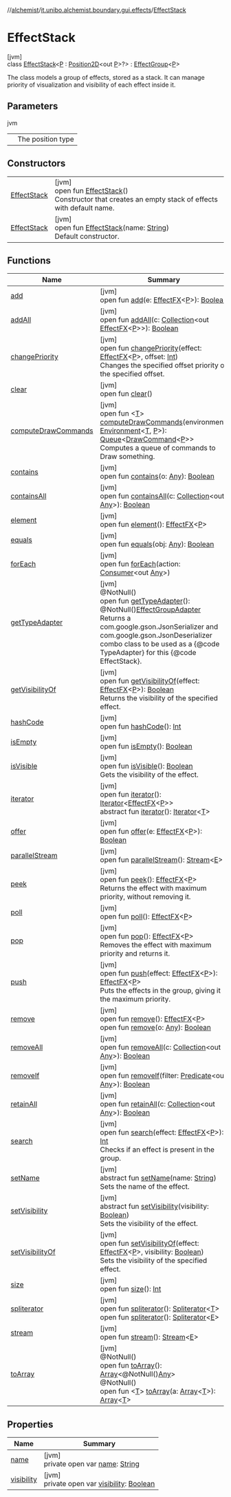//[alchemist](../../../index.md)/[it.unibo.alchemist.boundary.gui.effects](../index.md)/[EffectStack](index.md)

# EffectStack

[jvm]\
class [EffectStack](index.md)<[P](index.md) : [Position2D](../../it.unibo.alchemist.model.interfaces/-position2-d/index.md)<out [P](../../it.unibo.alchemist.boundary.monitor/-f-x-time-monitor/index.md)>?> : [EffectGroup](../-effect-group/index.md)<[P](../../it.unibo.alchemist.boundary.monitor/-f-x-time-monitor/index.md)> 

The class models a group of effects, stored as a stack. It can manage priority of visualization and visibility of each effect inside it.

## Parameters

jvm

| | |
|---|---|
| <P> | The position type |

## Constructors

| | |
|---|---|
| [EffectStack](-effect-stack.md) | [jvm]<br>open fun [EffectStack](-effect-stack.md)()<br>Constructor that creates an empty stack of effects with default name. |
| [EffectStack](-effect-stack.md) | [jvm]<br>open fun [EffectStack](-effect-stack.md)(name: [String](https://docs.oracle.com/javase/8/docs/api/java/lang/String.html))<br>Default constructor. |

## Functions

| Name | Summary |
|---|---|
| [add](add.md) | [jvm]<br>open fun [add](add.md)(e: [EffectFX](../-effect-f-x/index.md)<[P](../../it.unibo.alchemist.boundary.monitor/-f-x-time-monitor/index.md)>): [Boolean](https://kotlinlang.org/api/latest/jvm/stdlib/kotlin/-boolean/index.html) |
| [addAll](add-all.md) | [jvm]<br>open fun [addAll](add-all.md)(c: [Collection](https://docs.oracle.com/javase/8/docs/api/java/util/Collection.html)<out [EffectFX](../-effect-f-x/index.md)<[P](../../it.unibo.alchemist.boundary.monitor/-f-x-time-monitor/index.md)>>): [Boolean](https://kotlinlang.org/api/latest/jvm/stdlib/kotlin/-boolean/index.html) |
| [changePriority](change-priority.md) | [jvm]<br>open fun [changePriority](change-priority.md)(effect: [EffectFX](../-effect-f-x/index.md)<[P](../../it.unibo.alchemist.boundary.monitor/-f-x-time-monitor/index.md)>, offset: [Int](https://kotlinlang.org/api/latest/jvm/stdlib/kotlin/-int/index.html))<br>Changes the specified offset priority of the specified offset. |
| [clear](clear.md) | [jvm]<br>open fun [clear](clear.md)() |
| [computeDrawCommands](compute-draw-commands.md) | [jvm]<br>open fun <[T](compute-draw-commands.md)> [computeDrawCommands](compute-draw-commands.md)(environment: [Environment](../../it.unibo.alchemist.model.interfaces/-environment/index.md)<[T](../../it.unibo.alchemist.boundary.monitor/-f-x-time-monitor/index.md), [P](../../it.unibo.alchemist.boundary.monitor/-f-x-time-monitor/index.md)>): [Queue](https://docs.oracle.com/javase/8/docs/api/java/util/Queue.html)<[DrawCommand](../../it.unibo.alchemist.boundary.interfaces/-draw-command/index.md)<[P](../../it.unibo.alchemist.boundary.monitor/-f-x-time-monitor/index.md)>><br>Computes a queue of commands to Draw something. |
| [contains](contains.md) | [jvm]<br>open fun [contains](contains.md)(o: [Any](https://kotlinlang.org/api/latest/jvm/stdlib/kotlin/-any/index.html)): [Boolean](https://kotlinlang.org/api/latest/jvm/stdlib/kotlin/-boolean/index.html) |
| [containsAll](contains-all.md) | [jvm]<br>open fun [containsAll](contains-all.md)(c: [Collection](https://docs.oracle.com/javase/8/docs/api/java/util/Collection.html)<out [Any](https://kotlinlang.org/api/latest/jvm/stdlib/kotlin/-any/index.html)>): [Boolean](https://kotlinlang.org/api/latest/jvm/stdlib/kotlin/-boolean/index.html) |
| [element](element.md) | [jvm]<br>open fun [element](element.md)(): [EffectFX](../-effect-f-x/index.md)<[P](../../it.unibo.alchemist.boundary.monitor/-f-x-time-monitor/index.md)> |
| [equals](equals.md) | [jvm]<br>open fun [equals](equals.md)(obj: [Any](https://kotlinlang.org/api/latest/jvm/stdlib/kotlin/-any/index.html)): [Boolean](https://kotlinlang.org/api/latest/jvm/stdlib/kotlin/-boolean/index.html) |
| [forEach](../../it.unibo.alchemist.expressions.implementations/-list-tree-node/index.md#-655675525%2FFunctions%2F-267951372) | [jvm]<br>open fun [forEach](../../it.unibo.alchemist.expressions.implementations/-list-tree-node/index.md#-655675525%2FFunctions%2F-267951372)(action: [Consumer](https://docs.oracle.com/javase/8/docs/api/java/util/function/Consumer.html)<out [Any](https://kotlinlang.org/api/latest/jvm/stdlib/kotlin/-any/index.html)>) |
| [getTypeAdapter](get-type-adapter.md) | [jvm]<br>@NotNull()<br>open fun [getTypeAdapter](get-type-adapter.md)(): @NotNull()[EffectGroupAdapter](../../it.unibo.alchemist.boundary.gui.effects.json/-effect-group-adapter/index.md)<br>Returns a com.google.gson.JsonSerializer and com.google.gson.JsonDeserializer combo class to be used as a {@code TypeAdapter} for this {@code EffectStack}. |
| [getVisibilityOf](get-visibility-of.md) | [jvm]<br>open fun [getVisibilityOf](get-visibility-of.md)(effect: [EffectFX](../-effect-f-x/index.md)<[P](../../it.unibo.alchemist.boundary.monitor/-f-x-time-monitor/index.md)>): [Boolean](https://kotlinlang.org/api/latest/jvm/stdlib/kotlin/-boolean/index.html)<br>Returns the visibility of the specified effect. |
| [hashCode](hash-code.md) | [jvm]<br>open fun [hashCode](hash-code.md)(): [Int](https://kotlinlang.org/api/latest/jvm/stdlib/kotlin/-int/index.html) |
| [isEmpty](is-empty.md) | [jvm]<br>open fun [isEmpty](is-empty.md)(): [Boolean](https://kotlinlang.org/api/latest/jvm/stdlib/kotlin/-boolean/index.html) |
| [isVisible](is-visible.md) | [jvm]<br>open fun [isVisible](is-visible.md)(): [Boolean](https://kotlinlang.org/api/latest/jvm/stdlib/kotlin/-boolean/index.html)<br>Gets the visibility of the effect. |
| [iterator](iterator.md) | [jvm]<br>open fun [iterator](iterator.md)(): [Iterator](https://docs.oracle.com/javase/8/docs/api/java/util/Iterator.html)<[EffectFX](../-effect-f-x/index.md)<[P](../../it.unibo.alchemist.boundary.monitor/-f-x-time-monitor/index.md)>><br>abstract fun [iterator](../../it.unibo.alchemist.loader.variables/-arbitrary-variable/index.md#-1606146105%2FFunctions%2F-267951372)(): [Iterator](https://docs.oracle.com/javase/8/docs/api/java/util/Iterator.html)<[T](../../it.unibo.alchemist.boundary.monitor/-f-x-time-monitor/index.md)> |
| [offer](offer.md) | [jvm]<br>open fun [offer](offer.md)(e: [EffectFX](../-effect-f-x/index.md)<[P](../../it.unibo.alchemist.boundary.monitor/-f-x-time-monitor/index.md)>): [Boolean](https://kotlinlang.org/api/latest/jvm/stdlib/kotlin/-boolean/index.html) |
| [parallelStream](../-effect-group/index.md#-708921786%2FFunctions%2F-267951372) | [jvm]<br>open fun [parallelStream](../-effect-group/index.md#-708921786%2FFunctions%2F-267951372)(): [Stream](https://docs.oracle.com/javase/8/docs/api/java/util/stream/Stream.html)<[E](https://docs.oracle.com/javase/8/docs/api/java/lang/Enum.html)> |
| [peek](peek.md) | [jvm]<br>open fun [peek](peek.md)(): [EffectFX](../-effect-f-x/index.md)<[P](../../it.unibo.alchemist.boundary.monitor/-f-x-time-monitor/index.md)><br>Returns the effect with maximum priority, without removing it. |
| [poll](poll.md) | [jvm]<br>open fun [poll](poll.md)(): [EffectFX](../-effect-f-x/index.md)<[P](../../it.unibo.alchemist.boundary.monitor/-f-x-time-monitor/index.md)> |
| [pop](pop.md) | [jvm]<br>open fun [pop](pop.md)(): [EffectFX](../-effect-f-x/index.md)<[P](../../it.unibo.alchemist.boundary.monitor/-f-x-time-monitor/index.md)><br>Removes the effect with maximum priority and returns it. |
| [push](push.md) | [jvm]<br>open fun [push](push.md)(effect: [EffectFX](../-effect-f-x/index.md)<[P](../../it.unibo.alchemist.boundary.monitor/-f-x-time-monitor/index.md)>): [EffectFX](../-effect-f-x/index.md)<[P](../../it.unibo.alchemist.boundary.monitor/-f-x-time-monitor/index.md)><br>Puts the effects in the group, giving it the maximum priority. |
| [remove](remove.md) | [jvm]<br>open fun [remove](remove.md)(): [EffectFX](../-effect-f-x/index.md)<[P](../../it.unibo.alchemist.boundary.monitor/-f-x-time-monitor/index.md)><br>open fun [remove](remove.md)(o: [Any](https://kotlinlang.org/api/latest/jvm/stdlib/kotlin/-any/index.html)): [Boolean](https://kotlinlang.org/api/latest/jvm/stdlib/kotlin/-boolean/index.html) |
| [removeAll](remove-all.md) | [jvm]<br>open fun [removeAll](remove-all.md)(c: [Collection](https://docs.oracle.com/javase/8/docs/api/java/util/Collection.html)<out [Any](https://kotlinlang.org/api/latest/jvm/stdlib/kotlin/-any/index.html)>): [Boolean](https://kotlinlang.org/api/latest/jvm/stdlib/kotlin/-boolean/index.html) |
| [removeIf](../-effect-group/index.md#1420767036%2FFunctions%2F-267951372) | [jvm]<br>open fun [removeIf](../-effect-group/index.md#1420767036%2FFunctions%2F-267951372)(filter: [Predicate](https://docs.oracle.com/javase/8/docs/api/java/util/function/Predicate.html)<out [Any](https://kotlinlang.org/api/latest/jvm/stdlib/kotlin/-any/index.html)>): [Boolean](https://kotlinlang.org/api/latest/jvm/stdlib/kotlin/-boolean/index.html) |
| [retainAll](retain-all.md) | [jvm]<br>open fun [retainAll](retain-all.md)(c: [Collection](https://docs.oracle.com/javase/8/docs/api/java/util/Collection.html)<out [Any](https://kotlinlang.org/api/latest/jvm/stdlib/kotlin/-any/index.html)>): [Boolean](https://kotlinlang.org/api/latest/jvm/stdlib/kotlin/-boolean/index.html) |
| [search](search.md) | [jvm]<br>open fun [search](search.md)(effect: [EffectFX](../-effect-f-x/index.md)<[P](../../it.unibo.alchemist.boundary.monitor/-f-x-time-monitor/index.md)>): [Int](https://kotlinlang.org/api/latest/jvm/stdlib/kotlin/-int/index.html)<br>Checks if an effect is present in the group. |
| [setName](../-effect-f-x/set-name.md) | [jvm]<br>abstract fun [setName](../-effect-f-x/set-name.md)(name: [String](https://docs.oracle.com/javase/8/docs/api/java/lang/String.html))<br>Sets the name of the effect. |
| [setVisibility](../-effect-f-x/set-visibility.md) | [jvm]<br>abstract fun [setVisibility](../-effect-f-x/set-visibility.md)(visibility: [Boolean](https://kotlinlang.org/api/latest/jvm/stdlib/kotlin/-boolean/index.html))<br>Sets the visibility of the effect. |
| [setVisibilityOf](set-visibility-of.md) | [jvm]<br>open fun [setVisibilityOf](set-visibility-of.md)(effect: [EffectFX](../-effect-f-x/index.md)<[P](../../it.unibo.alchemist.boundary.monitor/-f-x-time-monitor/index.md)>, visibility: [Boolean](https://kotlinlang.org/api/latest/jvm/stdlib/kotlin/-boolean/index.html))<br>Sets the visibility of the specified effect. |
| [size](size.md) | [jvm]<br>open fun [size](size.md)(): [Int](https://kotlinlang.org/api/latest/jvm/stdlib/kotlin/-int/index.html) |
| [spliterator](../../it.unibo.alchemist.expressions.implementations/-list-tree-node/index.md#-677603448%2FFunctions%2F-267951372) | [jvm]<br>open fun [spliterator](../../it.unibo.alchemist.expressions.implementations/-list-tree-node/index.md#-677603448%2FFunctions%2F-267951372)(): [Spliterator](https://docs.oracle.com/javase/8/docs/api/java/util/Spliterator.html)<[T](../../it.unibo.alchemist.boundary.monitor/-f-x-time-monitor/index.md)><br>open fun [spliterator](../-effect-group/index.md#485701680%2FFunctions%2F-267951372)(): [Spliterator](https://docs.oracle.com/javase/8/docs/api/java/util/Spliterator.html)<[E](https://docs.oracle.com/javase/8/docs/api/java/lang/Enum.html)> |
| [stream](../-effect-group/index.md#-1977615027%2FFunctions%2F-267951372) | [jvm]<br>open fun [stream](../-effect-group/index.md#-1977615027%2FFunctions%2F-267951372)(): [Stream](https://docs.oracle.com/javase/8/docs/api/java/util/stream/Stream.html)<[E](https://docs.oracle.com/javase/8/docs/api/java/lang/Enum.html)> |
| [toArray](to-array.md) | [jvm]<br>@NotNull()<br>open fun [toArray](to-array.md)(): [Array](https://kotlinlang.org/api/latest/jvm/stdlib/kotlin/-array/index.html)<@NotNull()[Any](https://kotlinlang.org/api/latest/jvm/stdlib/kotlin/-any/index.html)><br>@NotNull()<br>open fun <[T](to-array.md)> [toArray](to-array.md)(a: [Array](https://kotlinlang.org/api/latest/jvm/stdlib/kotlin/-array/index.html)<[T](../../it.unibo.alchemist.boundary.monitor/-f-x-time-monitor/index.md)>): [Array](https://kotlinlang.org/api/latest/jvm/stdlib/kotlin/-array/index.html)<[T](../../it.unibo.alchemist.boundary.monitor/-f-x-time-monitor/index.md)> |

## Properties

| Name | Summary |
|---|---|
| [name](name.md) | [jvm]<br>private open var [name](name.md): [String](https://docs.oracle.com/javase/8/docs/api/java/lang/String.html) |
| [visibility](visibility.md) | [jvm]<br>private open var [visibility](visibility.md): [Boolean](https://kotlinlang.org/api/latest/jvm/stdlib/kotlin/-boolean/index.html) |
